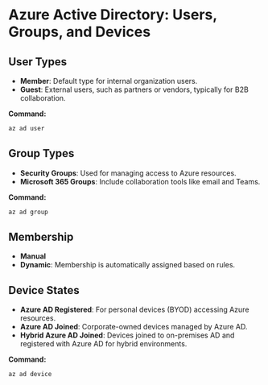 # Azure Active Directory: Users, Groups, and Devices

## User Types
- **Member**: Default type for internal organization users.
- **Guest**: External users, such as partners or vendors, typically for B2B collaboration.

**Command:**
```bash
az ad user
```

## Group Types
- **Security Groups**: Used for managing access to Azure resources.
- **Microsoft 365 Groups**: Include collaboration tools like email and Teams.

**Command:**
```bash
az ad group
```

## Membership
- **Manual**
- **Dynamic**: Membership is automatically assigned based on rules.

## Device States
- **Azure AD Registered**: For personal devices (BYOD) accessing Azure resources.
- **Azure AD Joined**: Corporate-owned devices managed by Azure AD.
- **Hybrid Azure AD Joined**: Devices joined to on-premises AD and registered with Azure AD for hybrid environments.

**Command:**
```bash
az ad device
```

